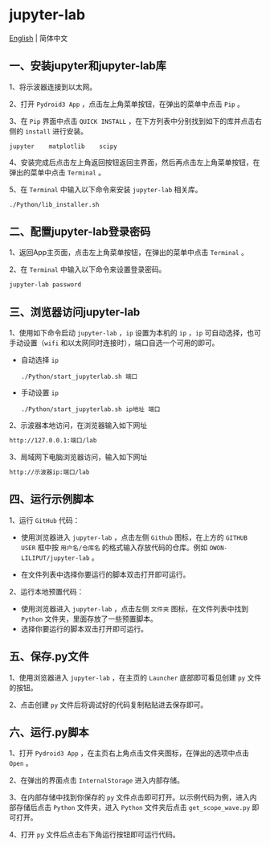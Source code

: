 # jupyter-lab

[English](README.md) | 简体中文

## 一、安装jupyter和jupyter-lab库

1、将示波器连接到以太网。

2、打开 `Pydroid3 App` ，点击左上角菜单按钮，在弹出的菜单中点击 `Pip` 。

3、在 `Pip` 界面中点击 `QUICK INSTALL` ，在下方列表中分别找到如下的库并点击右侧的 `install` 进行安装。

```
jupyter    matplotlib    scipy
```

4、安装完成后点击左上角返回按钮返回主界面，然后再点击左上角菜单按钮，在弹出的菜单中点击 `Terminal` 。

5、在 `Terminal` 中输入以下命令来安装 `jupyter-lab` 相关库。

```sh
./Python/lib_installer.sh
```



## 二、配置jupyter-lab登录密码

1、返回App主页面，点击左上角菜单按钮，在弹出的菜单中点击 `Terminal` 。

2、在 `Terminal` 中输入以下命令来设置登录密码。

```sh
jupyter-lab password
```



## 三、浏览器访问jupyter-lab

1、使用如下命令启动 `jupyter-lab` ，`ip` 设置为本机的 `ip` ，`ip` 可自动选择，也可手动设置（`wifi` 和以太网同时连接时），端口自选一个可用的即可。

- 自动选择 `ip`

  ```
  ./Python/start_jupyterlab.sh 端口
  ```

- 手动设置 `ip`

  ```
  ./Python/start_jupyterlab.sh ip地址 端口
  ```

2、示波器本地访问，在浏览器输入如下网址

```sh
http://127.0.0.1:端口/lab
```

3、局域网下电脑浏览器访问，输入如下网址

```sh
http://示波器ip:端口/lab 
```



## 四、运行示例脚本

1、运行 `GitHub` 代码：

- 使用浏览器进入 `jupyter-lab` ，点击左侧 `Github` 图标，在上方的 `GITHUB USER` 框中按 `用户名/仓库名` 的格式输入存放代码的仓库。例如 `OWON-LILIPUT/jupyter-lab` 。

- 在文件列表中选择你要运行的脚本双击打开即可运行。

2、运行本地预置代码：

- 使用浏览器进入 `jupyter-lab` ，点击左侧 `文件夹` 图标，在文件列表中找到 `Python` 文件夹，里面存放了一些预置脚本。
- 选择你要运行的脚本双击打开即可运行。



## 五、保存.py文件

1、使用浏览器进入 `jupyter-lab` ，在主页的 `Launcher` 底部即可看见创建 `py` 文件的按钮。

2、点击创建 `py` 文件后将调试好的代码复制粘贴进去保存即可。



## 六、运行.py脚本

1、打开 `Pydroid3 App` ，在主页右上角点击文件夹图标，在弹出的选项中点击 `Open` 。

2、在弹出的界面点击 `InternalStorage` 进入内部存储。

3、在内部存储中找到你保存的 `py` 文件点击即可打开。以示例代码为例，进入内部存储后点击 `Python` 文件夹，进入 `Python` 文件夹后点击 `get_scope_wave.py` 即可打开。

4、打开 `py` 文件后点击右下角运行按钮即可运行代码。
